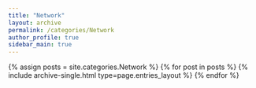 ```yaml
---
title: "Network"
layout: archive
permalink: /categories/Network
author_profile: true
sidebar_main: true
---
```



{% assign posts = site.categories.Network %}
{% for post in posts %} {% include archive-single.html type=page.entries_layout %} {% endfor %}